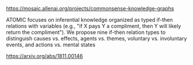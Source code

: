 
https://mosaic.allenai.org/projects/commonsense-knowledge-graphs

ATOMIC focuses on inferential knowledge organized as typed if-then relations with variables (e.g., "if X pays Y a compliment, then Y will likely return the compliment"). We propose nine if-then relation types to distinguish causes vs. effects, agents vs. themes, voluntary vs. involuntary events, and actions vs. mental states

https://arxiv.org/abs/1811.00146
